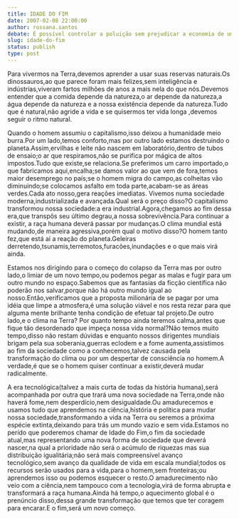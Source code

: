 ```yaml
---
title: IDADE DO FIM
date: 2007-02-08 22:00:00
author: rossana.santos
debate: É possível controlar a poluição sem prejudicar a economia de um país?
slug: idade-do-fim
status: publish 
type: post
---
```


Para vivermos na Terra,devemos aprender a usar suas reservas naturais.Os dinossauros,ao que parece foram mais felizes,sem inteligência e indústrias,viveram fartos milhões de anos a mais nela do que nós.Devemos entender que a comida depende da natureza,o ar depende da natureza,a água depende da natureza e a nossa existência depende da natureza.Tudo que é natural,não agride a vida e se quisermos ter vida longa ,devemos seguir o ritmo natural.  

Quando o homem assumiu o capitalismo,isso deixou a humanidade meio burra.Por um lado,temos conforto,mas por outro lado estamos destruindo o planeta.Assim,ervilhas e leite não nascem em laboratório,dentro de tubos de ensaio;o ar que respiramos,não se purifica por mágica de altos impostos.Tudo que existe,se relaciona.Se preferimos um carro importado,o que fabricamos aqui,encalha;se damos valor ao que vem de fora,temos maior desemprego no país;se o homem migra do campo,as colheitas vão diminuindo;se colocamos asfalto em toda parte,acabam-se as áreas verdes.Cada ato nosso,gera reações imediatas. Vivemos numa sociedade moderna,industrializada e avançada.Qual será o preço disso?O capitalismo transformou nossa sociedade:a era industrial.Agora,chegamos ao fim dessa era,que transpôs seu último degrau,a nossa sobrevivência.Para continuar a existir, a raça humana deverá passar por mudanças.O clima mundial está mudando,de maneira agressiva,porém qual o motivo disso?O homem tanto fez,que está aí a reação do planeta.Geleiras derretendo,tsunamis,terremotos,furacões,inundações e o que mais virá ainda.  

Estamos nos dirigindo para o começo do colapso da Terra mas por outro lado,o limiar de um novo tempo,ou podemos pegar as malas e fugir para um outro mundo no espaço.Sabemos que as fantasias da ficção científica não poderão nos salvar,porque não há outro mundo igual ao nosso.Então,verificamos que a proposta milionária de se pagar por uma idéia que limpe a atmosfera,é uma solução viável e nos resta rezar para que alguma mente brilhante tenha condição de efetuar tal projeto.De outro lado,e o clima na Terra? Por quanto tempo ainda teremos calma,antes que fique tão desordenado que impeça nossa vida normal?Não temos muito tempo,disso não restam dúvidas e enquanto nossos dirigentes mundiais brigam pela sua soberania,guerras eclodem e a fome aumenta,assistimos ao fim da sociedade como a conhecemos,talvez causada pela transformação do clima ou por um despertar de consciência no homem.A verdade,é que se o homem quiser continuar a existir,deverá mudar radicalmente.  

A era tecnológica(talvez a mais curta de todas da história humana),será acompanhada por outra que trará uma nova sociedade na Terra,onde não haverá fome,nem desperdício,nem desigualdade.Ou amadurecemos e usamos tudo que aprendemos na ciência,história e política para mudar nossa sociedade,transformando a vida na Terra ou seremos a próxima espécie extinta,deixando para trás um mundo vazio e sem vida.Estamos no perído que poderemos chamar de Idade do Fim,o fim da sociedade atual,mas representando uma nova forma de sociedade que deverá nascer,na qual a prioridade não será o acúmulo de riquezas mas sua distribuição igualitária;não será mais compreensível avanço tecnológico,sem avanço da qualidade de vida em escala mundial;todos os recursos serão usados para a vida,para o homem,sem fronteiras;ou aprendemos isso ou podemos esquecer o resto.O amadurecimento não veio com a ciência,nem tampouco com a tecnologia,virá de forma abrupta e transformará a raça humana.Ainda há tempo,o aquecimento global é o prenúncio disso,dessa grande transformação que temos que ter coragem para encarar.E o fim,será um novo começo.
